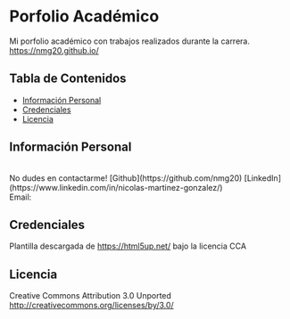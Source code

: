 # Porfolio Académico
  Mi porfolio académico con trabajos realizados durante la carrera.
  <br>
  https://nmg20.github.io/

  ## Tabla de Contenidos
  * [Información Personal](#devInfo)
  * [Credenciales](#credentials)
  * [Licencia](#license)

  ## <a name="devInfo"></a>Información Personal
  <br>
  No dudes en contactarme!
  [Github](https://github.com/nmg20)
  [LinkedIn](https://www.linkedin.com/in/nicolas-martinez-gonzalez/)
  <br>
  Email: <nicogm977@gmail.com>

  ## <a name="credentials"></a>Credenciales
  Plantilla descargada de https://html5up.net/ bajo la licencia CCA
  ## <a name="license"></a>Licencia
  Creative Commons Attribution 3.0 Unported
  <br>
  http://creativecommons.org/licenses/by/3.0/
